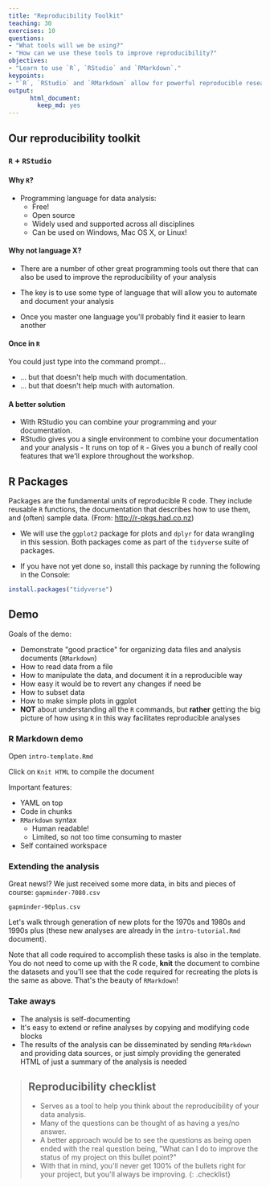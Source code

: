 ```yaml
---
title: "Reproducibility Toolkit"
teaching: 30
exercises: 10
questions:
- "What tools will we be using?"
- "How can we use these tools to improve reproducibility?"
objectives:
- "Learn to use `R`, `RStudio` and `RMarkdown`."
keypoints:
- "`R`, `RStudio` and `RMarkdown` allow for powerful reproducible research."
output:  
      html_document: 
        keep_md: yes
---
```


## Our reproducibility toolkit

### `R` + `RStudio`

#### Why `R`?
- Programming language for data analysis:
  - Free!
  - Open source
  - Widely used and supported across all disciplines
  - Can be used on Windows, Mac OS X, or Linux!

#### Why not language X?
- There are a number of other great programming tools out there that can also be used to improve the reproducibility of your analysis

- The key is to use some type of language that will allow you to automate and document your analysis

- Once you master one language you'll probably find it easier to learn another

#### Once in `R`

You could just type into the command prompt...
 - ... but that doesn't help much with documentation.
 - ... but that doesn't help much with automation.

#### A better solution
- With RStudio you can combine your programming and your documentation.
- RStudio gives you a single environment to combine your documentation and your analysis - It runs on top of `R` - Gives you a bunch of really cool features that we'll explore throughout the workshop.

## R Packages

Packages are the fundamental units of reproducible R code. They include reusable `R` functions, the documentation that describes how to use them, and (often) sample data. (From: http://r-pkgs.had.co.nz)

- We will use the `ggplot2` package for plots and `dplyr` for data wrangling in this session. Both packages come as part of the `tidyverse` suite of packages. 

- If you have not yet done so, install this package by running the following in the Console:


```r
install.packages("tidyverse")
```

## Demo

Goals of the demo:

- Demonstrate "good practice" for organizing data files and analysis documents (`RMarkdown`)
- How to read data from a file
- How to manipulate the data, and document it in a reproducible way
- How easy it would be to revert any changes if need be
- How to subset data
- How to make simple plots in ggplot
- **NOT** about understanding all the `R` commands, but  **rather** getting the big picture of how using `R` in this way facilitates reproducible analyses

### R Markdown demo

Open `intro-template.Rmd`

Click on `Knit HTML` to compile the document

Important features:

- YAML on top
- Code in chunks
- `RMarkdown` syntax
    - Human readable!
    - Limited, so not too time consuming to master
- Self contained workspace

### Extending the analysis

Great news!? We just received some more data, in bits and pieces of course:
`gapminder-7080.csv`

`gapminder-90plus.csv`

Let's walk through generation of new plots for the 1970s and 1980s and 1990s plus (these new analyses are already in the `intro-tutorial.Rmd` document).

Note that all code required to accomplish these tasks is also in the template. You do not need to come up with the R code, **knit** the document to combine the datasets and you'll see that the code required for recreating the plots is the same as above. That's the beauty of `RMarkdown`!

### Take aways
- The analysis is self-documenting
- It's easy to extend or refine analyses by copying and modifying code blocks
- The results of the analysis can be disseminated by sending `RMarkdown` and providing data sources, or just simply providing the generated HTML of just a summary of the analysis is needed

> ## Reproducibility checklist
>
> - Serves as a tool to help you think about the reproducibility of your data analysis.
> - Many of the questions can be thought of as having a yes/no answer.
> - A better approach would be to see the questions as being open ended with the real question being, "What can I do to improve the status of my project on this bullet point?"
> - With that in mind, you'll never get 100% of the bullets right for your project, but you'll always be improving.
{: .checklist}
